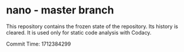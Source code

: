 # nano - master branch

This repository contains the frozen state of the repository.
Its history is cleared. It is used only for static code
analysis with Codacy.

Commit Time: 1712384299